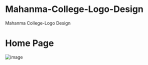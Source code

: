 # Mahanma-College-Logo-Design
Mahanma College-Logo Design

# Home Page
![image](https://github.com/Shashini-Prabodha/Mahanama-College-Logo-Design/3dpng.jpg)